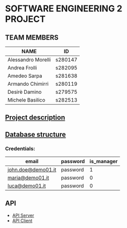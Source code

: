 # SOFTWARE ENGINEERING 2 PROJECT

## TEAM MEMBERS
|NAME|ID|
|---|---|
|Alessandro Morelli|s280147|
|Andrea Frolli|s282095|
|Amedeo Sarpa | s281638|
|Armando Chimirri | s280119|
|Desirè Damino | s279575|
|Michele Basilico | s282513

## [Project description](./Documentation/OfficeQueueManagement.pdf)

## [Database structure](./Documentation/databe_structure.md)
### Credentials:
| email | password | is_manager |
|-------|----------|----------|
| john.doe@demo01.it | password | 1 |
| maria@demo01.it | password | 0 |
| luca@demo01.it | password | 0 |

## API
* [API Server](./Documentation/api-server.md)
* [API Client](./Documentation/api-client.md)
